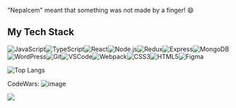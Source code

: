"Nepalcem" meant that something was not made by a finger! 😄

## My Tech Stack  
![JavaScript](https://img.shields.io/badge/JavaScript-F7DF1E?style=for-the-badge&logo=javascript&logoColor=black)![TypeScript](https://img.shields.io/badge/TypeScript-3178C6?style=for-the-badge&logo=typescript&logoColor=white)![React](https://img.shields.io/badge/React-20232A?style=for-the-badge&logo=react&logoColor=61DAFB)![Node.js](https://img.shields.io/badge/Node.js-43853D?style=for-the-badge&logo=node.js&logoColor=white)![Redux](https://img.shields.io/badge/Redux-764ABC?style=for-the-badge&logo=redux&logoColor=white)![Express](https://img.shields.io/badge/Express-000000?style=for-the-badge&logo=express&logoColor=white)![MongoDB](https://img.shields.io/badge/MongoDB-4EA94B?style=for-the-badge&logo=mongodb&logoColor=white)![WordPress](https://img.shields.io/badge/WordPress-21759B?style=for-the-badge&logo=wordpress&logoColor=white)![Git](https://img.shields.io/badge/Git-F05032?style=for-the-badge&logo=git&logoColor=white)![VSCode](https://img.shields.io/badge/VSCode-007ACC?style=for-the-badge&logo=visualstudiocode&logoColor=white)![Webpack](https://img.shields.io/badge/Webpack-8DD6F9?style=for-the-badge&logo=webpack&logoColor=black)![CSS3](https://img.shields.io/badge/CSS3-1572B6?style=for-the-badge&logo=css3&logoColor=white)![HTML5](https://img.shields.io/badge/HTML5-E34F26?style=for-the-badge&logo=html5&logoColor=white)![Figma](https://img.shields.io/badge/Figma-F24E1E?style=for-the-badge&logo=figma&logoColor=white)

![Top Langs](https://github-readme-stats.vercel.app/api/top-langs/?username=nepalcem&layout=compact)

CodeWars: ![image](https://www.codewars.com/users/MarkWar/badges/large)

![](https://komarev.com/ghpvc/?username=nepalcem&style=plastic)

<!--
**Nepalcem/Nepalcem** is a ✨ _special_ ✨ repository because its `README.md` (this file) appears on your GitHub profile.

Here are some ideas to get you started:
### Hi there 👋
- 🔭 I’m currently working on ...
- 🌱 I’m currently learning ...
- 👯 I’m looking to collaborate on ...
- 🤔 I’m looking for help with ...
- 💬 Ask me about ...
- 📫 How to reach me: ...
- 😄 Pronouns: ...
- ⚡ Fun fact: ...
-->
